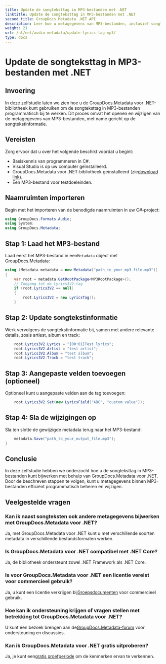 ```yaml
---
title: Update de songteksttag in MP3-bestanden met .NET
linktitle: Update de songteksttag in MP3-bestanden met .NET
second_title: GroupDocs.Metadata .NET API
description: Leer hoe u metagegevens van MP3-bestanden, inclusief songteksten, artiest- en albumgegevens, programmatisch kunt bijwerken met GroupDocs.Metadata voor .NET.
weight: 21
url: /nl/net/audio-metadata/update-lyrics-tag-mp3/
type: docs
---
```

# Update de songteksttag in MP3-bestanden met .NET

## Invoering
In deze zelfstudie laten we zien hoe u de GroupDocs.Metadata voor .NET-bibliotheek kunt gebruiken om de songteksttag in MP3-bestanden programmatisch bij te werken. Dit proces omvat het openen en wijzigen van de metagegevens van MP3-bestanden, met name gericht op de songtekstinformatie.
## Vereisten
Zorg ervoor dat u over het volgende beschikt voordat u begint:
- Basiskennis van programmeren in C#.
- Visual Studio is op uw computer geïnstalleerd.
-  GroupDocs.Metadata voor .NET-bibliotheek geïnstalleerd (zie[download link](https://releases.groupdocs.com/metadata/net/)).
- Een MP3-bestand voor testdoeleinden.

## Naamruimten importeren
Begin met het importeren van de benodigde naamruimten in uw C#-project:
```csharp
using GroupDocs.Formats.Audio;
using System;
using GroupDocs.Metadata;
```
## Stap 1: Laad het MP3-bestand
 Laad eerst het MP3-bestand in een`Metadata` object met GroupDocs.Metadata:
```csharp
using (Metadata metadata = new Metadata("path_to_your_mp3_file.mp3"))
{
    var root = metadata.GetRootPackage<MP3RootPackage>();
    // Toegang tot de Lyrics3V2-tag
    if (root.Lyrics3V2 == null)
    {
        root.Lyrics3V2 = new LyricsTag();
    }
```
## Stap 2: Update songtekstinformatie
Werk vervolgens de songtekstinformatie bij, samen met andere relevante details, zoals artiest, album en track:
```csharp
    root.Lyrics3V2.Lyrics = "[00:01]Test lyrics";
    root.Lyrics3V2.Artist = "test artist";
    root.Lyrics3V2.Album = "test album";
    root.Lyrics3V2.Track = "test track";
```
## Stap 3: Aangepaste velden toevoegen (optioneel)
Optioneel kunt u aangepaste velden aan de tag toevoegen:
```csharp
    root.Lyrics3V2.Set(new LyricsField("ABC", "custom value"));
```
## Stap 4: Sla de wijzigingen op
Sla ten slotte de gewijzigde metadata terug naar het MP3-bestand:
```csharp
    metadata.Save("path_to_your_output_file.mp3");
}
```

## Conclusie
In deze zelfstudie hebben we onderzocht hoe u de songteksttag in MP3-bestanden kunt bijwerken met behulp van GroupDocs.Metadata voor .NET. Door de beschreven stappen te volgen, kunt u metagegevens binnen MP3-bestanden efficiënt programmatisch beheren en wijzigen.

## Veelgestelde vragen
### Kan ik naast songteksten ook andere metagegevens bijwerken met GroupDocs.Metadata voor .NET?
Ja, met GroupDocs.Metadata voor .NET kunt u met verschillende soorten metadata in verschillende bestandsformaten werken.
### Is GroupDocs.Metadata voor .NET compatibel met .NET Core?
Ja, de bibliotheek ondersteunt zowel .NET Framework als .NET Core.
### Is voor GroupDocs.Metadata voor .NET een licentie vereist voor commercieel gebruik?
 Ja, u kunt een licentie verkrijgen bij[Groepsdocumenten](https://purchase.groupdocs.com/buy) voor commercieel gebruik.
### Hoe kan ik ondersteuning krijgen of vragen stellen met betrekking tot GroupDocs.Metadata voor .NET?
 U kunt een bezoek brengen aan de[GroupDocs.Metadata-forum](https://forum.groupdocs.com/c/metadata/14) voor ondersteuning en discussies.
### Kan ik GroupDocs.Metadata voor .NET gratis uitproberen?
 Ja, je kunt een[gratis proefperiode](https://releases.groupdocs.com/) om de kenmerken ervan te verkennen.
